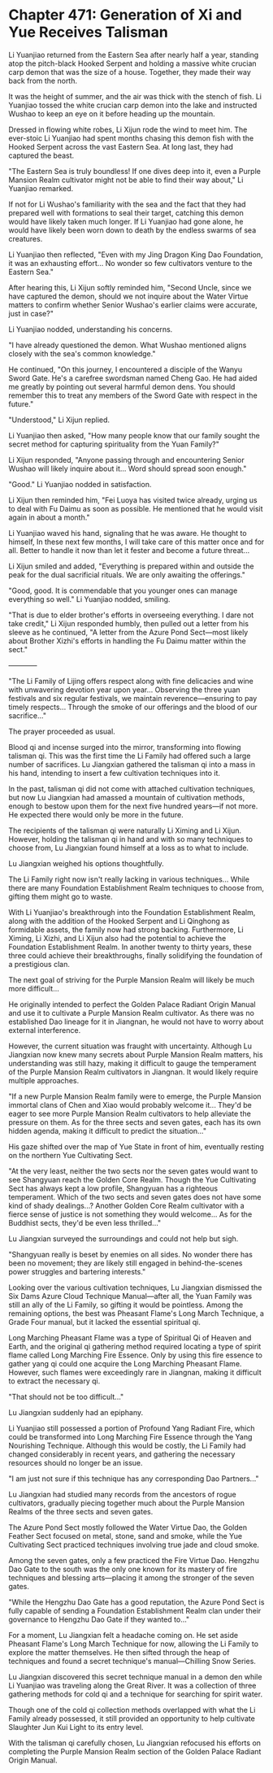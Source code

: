 # Chapter 471: Generation of Xi and Yue Receives Talisman

Li Yuanjiao returned from the Eastern Sea after nearly half a year, standing atop the pitch-black Hooked Serpent and holding a massive white crucian carp demon that was the size of a house. Together, they made their way back from the north.

It was the height of summer, and the air was thick with the stench of fish. Li Yuanjiao tossed the white crucian carp demon into the lake and instructed Wushao to keep an eye on it before heading up the mountain.

Dressed in flowing white robes, Li Xijun rode the wind to meet him. The ever-stoic Li Yuanjiao had spent months chasing this demon fish with the Hooked Serpent across the vast Eastern Sea. At long last, they had captured the beast.

"The Eastern Sea is truly boundless! If one dives deep into it, even a Purple Mansion Realm cultivator might not be able to find their way about," Li Yuanjiao remarked.

If not for Li Wushao's familiarity with the sea and the fact that they had prepared well with formations to seal their target, catching this demon would have likely taken much longer. If Li Yuanjiao had gone alone, he would have likely been worn down to death by the endless swarms of sea creatures.

Li Yuanjiao then reflected, "Even with my Jing Dragon King Dao Foundation, it was an exhausting effort... No wonder so few cultivators venture to the Eastern Sea."

After hearing this, Li Xijun softly reminded him, "Second Uncle, since we have captured the demon, should we not inquire about the Water Virtue matters to confirm whether Senior Wushao's earlier claims were accurate, just in case?"

Li Yuanjiao nodded, understanding his concerns.

"I have already questioned the demon. What Wushao mentioned aligns closely with the sea's common knowledge."

He continued, "On this journey, I encountered a disciple of the Wanyu Sword Gate. He's a carefree swordsman named Cheng Gao. He had aided me greatly by pointing out several harmful demon dens. You should remember this to treat any members of the Sword Gate with respect in the future."

"Understood," Li Xijun replied.

Li Yuanjiao then asked, "How many people know that our family sought the secret method for capturing spirituality from the Yuan Family?"

Li Xijun responded, "Anyone passing through and encountering Senior Wushao will likely inquire about it... Word should spread soon enough."

"Good." Li Yuanjiao nodded in satisfaction.

Li Xijun then reminded him, "Fei Luoya has visited twice already, urging us to deal with Fu Daimu as soon as possible. He mentioned that he would visit again in about a month."

Li Yuanjiao waved his hand, signaling that he was aware. He thought to himself, In these next few months, I will take care of this matter once and for all. Better to handle it now than let it fester and become a future threat...

Li Xijun smiled and added, "Everything is prepared within and outside the peak for the dual sacrificial rituals. We are only awaiting the offerings."

"Good, good. It is commendable that you younger ones can manage everything so well." Li Yuanjiao nodded, smiling.

"That is due to elder brother's efforts in overseeing everything. I dare not take credit," Li Xijun responded humbly, then pulled out a letter from his sleeve as he continued, "A letter from the Azure Pond Sect—most likely about Brother Xizhi's efforts in handling the Fu Daimu matter within the sect."

————

"The Li Family of Lijing offers respect along with fine delicacies and wine with unwavering devotion year upon year... Observing the three yuan festivals and six regular festivals, we maintain reverence—ensuring to pay timely respects... Through the smoke of our offerings and the blood of our sacrifice..."

The prayer proceeded as usual.

Blood qi and incense surged into the mirror, transforming into flowing talisman qi. This was the first time the Li Family had offered such a large number of sacrifices. Lu Jiangxian gathered the talisman qi into a mass in his hand, intending to insert a few cultivation techniques into it.

In the past, talisman qi did not come with attached cultivation techniques, but now Lu Jiangxian had amassed a mountain of cultivation methods, enough to bestow upon them for the next five hundred years—if not more. He expected there would only be more in the future.

The recipients of the talisman qi were naturally Li Ximing and Li Xijun. However, holding the talisman qi in hand and with so many techniques to choose from, Lu Jiangxian found himself at a loss as to what to include.

Lu Jiangxian weighed his options thoughtfully.

The Li Family right now isn't really lacking in various techniques... While there are many Foundation Establishment Realm techniques to choose from, gifting them might go to waste.

With Li Yuanjiao's breakthrough into the Foundation Establishment Realm, along with the addition of the Hooked Serpent and Li Qinghong as formidable assets, the family now had strong backing. Furthermore, Li Ximing, Li Xizhi, and Li Xijun also had the potential to achieve the Foundation Establishment Realm. In another twenty to thirty years, these three could achieve their breakthroughs, finally solidifying the foundation of a prestigious clan.

The next goal of striving for the Purple Mansion Realm will likely be much more difficult...

He originally intended to perfect the Golden Palace Radiant Origin Manual and use it to cultivate a Purple Mansion Realm cultivator. As there was no established Dao lineage for it in Jiangnan, he would not have to worry about external interference.

However, the current situation was fraught with uncertainty. Although Lu Jiangxian now knew many secrets about Purple Mansion Realm matters, his understanding was still hazy, making it difficult to gauge the temperament of the Purple Mansion Realm cultivators in Jiangnan. It would likely require multiple approaches.

"If a new Purple Mansion Realm family were to emerge, the Purple Mansion immortal clans of Chen and Xiao would probably welcome it... They'd be eager to see more Purple Mansion Realm cultivators to help alleviate the pressure on them. As for the three sects and seven gates, each has its own hidden agenda, making it difficult to predict the situation..."

His gaze shifted over the map of Yue State in front of him, eventually resting on the northern Yue Cultivating Sect.

"At the very least, neither the two sects nor the seven gates would want to see Shangyuan reach the Golden Core Realm. Though the Yue Cultivating Sect has always kept a low profile, Shangyuan has a righteous temperament. Which of the two sects and seven gates does not have some kind of shady dealings...? Another Golden Core Realm cultivator with a fierce sense of justice is not something they would welcome... As for the Buddhist sects, they'd be even less thrilled..."

Lu Jiangxian surveyed the surroundings and could not help but sigh.

"Shangyuan really is beset by enemies on all sides. No wonder there has been no movement; they are likely still engaged in behind-the-scenes power struggles and bartering interests."

Looking over the various cultivation techniques, Lu Jiangxian dismissed the Six Dams Azure Cloud Technique Manual—after all, the Yuan Family was still an ally of the Li Family, so gifting it would be pointless. Among the remaining options, the best was Pheasant Flame's Long March Technique, a Grade Four manual, but it lacked the essential spiritual qi.

Long Marching Pheasant Flame was a type of Spiritual Qi of Heaven and Earth, and the original qi gathering method required locating a type of spirit flame called Long Marching Fire Essence. Only by using this fire essence to gather yang qi could one acquire the Long Marching Pheasant Flame. However, such flames were exceedingly rare in Jiangnan, making it difficult to extract the necessary qi.

"That should not be too difficult..."

Lu Jiangxian suddenly had an epiphany.

Li Yuanjiao still possessed a portion of Profound Yang Radiant Fire, which could be transformed into Long Marching Fire Essence through the Yang Nourishing Technique. Although this would be costly, the Li Family had changed considerably in recent years, and gathering the necessary resources should no longer be an issue.

"I am just not sure if this technique has any corresponding Dao Partners..."

Lu Jiangxian had studied many records from the ancestors of rogue cultivators, gradually piecing together much about the Purple Mansion Realms of the three sects and seven gates.

The Azure Pond Sect mostly followed the Water Virtue Dao, the Golden Feather Sect focused on metal, stone, sand and smoke, while the Yue Cultivating Sect practiced techniques involving true jade and cloud smoke.

Among the seven gates, only a few practiced the Fire Virtue Dao. Hengzhu Dao Gate to the south was the only one known for its mastery of fire techniques and blessing arts—placing it among the stronger of the seven gates.

"While the Hengzhu Dao Gate has a good reputation, the Azure Pond Sect is fully capable of sending a Foundation Establishment Realm clan under their governance to Hengzhu Dao Gate if they wanted to..."

For a moment, Lu Jiangxian felt a headache coming on. He set aside Pheasant Flame's Long March Technique for now, allowing the Li Family to explore the matter themselves. He then sifted through the heap of techniques and found a secret technique's manual—Chilling Snow Series.

Lu Jiangxian discovered this secret technique manual in a demon den while Li Yuanjiao was traveling along the Great River. It was a collection of three gathering methods for cold qi and a technique for searching for spirit water.

Though one of the cold qi collection methods overlapped with what the Li Family already possessed, it still provided an opportunity to help cultivate Slaughter Jun Kui Light to its entry level.

With the talisman qi carefully chosen, Lu Jiangxian refocused his efforts on completing the Purple Mansion Realm section of the Golden Palace Radiant Origin Manual.
